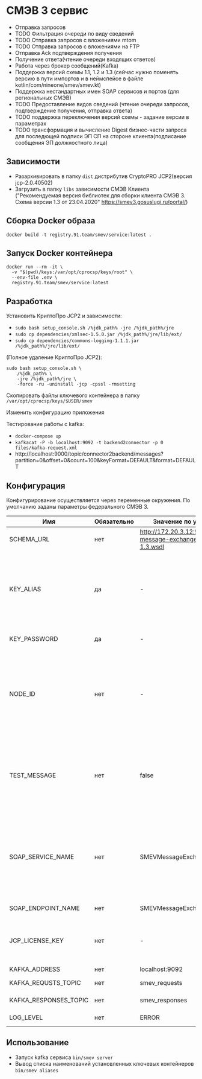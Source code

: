 # СМЭВ 3 сервис

- Отправка запросов
- TODO Фильтрация очереди по виду сведений
- TODO Отправка запросов с вложениями mtom
- TODO Отправка запросов с вложениями на FTP
- Отправка Ack подтверждения получения
- Получение ответа(чтение очереди входящих ответов)
- Работа через брокер сообщений(Kafka)
- Поддержка версий схемы 1.1, 1.2 и 1.3 (сейчас нужно поменять версию в пути импортов и в неймспейсе в файле kotlin/com/nineone/smev/smev.kt)
- Поддержка нестандартных имен SOAP сервисов и портов (для региональных СМЭВ)
- TODO Предоставление видов сведений (чтение очереди запросов, подтверждение получения, отправка ответа)
- TODO поддержка переключения версий схемы - задание версии в параметрах
- TODO трансформация и вычисление Digest бизнес-части запроса для последющей подписи ЭП СП на стороне клиента(подписание сообщения ЭП должностного лица)

## Зависимости

- Разархивировать в папку `dist` дистрибутив CryptoPRO JCP2(версия jcp-2.0.40502)
- Загрузить в папку `libs` зависимости СМЭВ Клиента ("Рекомендуемая версия библиотек для сборки клиента СМЭВ 3. Схема версии 1.3 от 23.04.2020" https://smev3.gosuslugi.ru/portal/)

## Сборка Docker образа

`docker build -t registry.91.team/smev/service:latest .`

## Запуск Docker контейнера

```
docker run --rm -it \
  -v "$(pwd)/keys:/var/opt/cprocsp/keys/root" \
  --env-file .env \
  registry.91.team/smev/service:latest
```

## Разработка

Установить КриптоПро JCP2 и зависимости:
- `sudo bash setup_console.sh /%jdk_path% -jre /%jdk_path%/jre`
- `sudo cp dependencies/xmlsec-1.5.0.jar /%jdk_path%/jre/lib/ext/`
- `sudo cp dependencies/commons-logging-1.1.1.jar /%jdk_path%/jre/lib/ext/`

(Полное удаление КриптоПро JCP2):
```
sudo bash setup_console.sh \
    /%jdk_path% \
    -jre /%jdk_path%/jre \
    -force -ru -uninstall -jcp -cpssl -rmsetting
```

Скопировать файлы ключевого контейнера в папку `/var/opt/cprocsp/keys/$USER/smev`

Изменить конфигурацию приложения

Тестирование работы с kafka:
- `docker-compose up`
- `kafkacat -P -b localhost:9092 -t backend2connector -p 0 files/kafka-request.xml`
- http://localhost:9000/topic/connector2backend/messages?partition=0&offset=0&count=100&keyFormat=DEFAULT&format=DEFAULT
## Конфигурация

Конфигурирование осуществляется через переменные окружения. По умолчанию заданы параметры федерального СМЭВ 3.


| Имя | Обязательно | Значение по умолчанию | Описание|
| ----------- | ----------- | ----------- | ----------- |
| SCHEMA_URL | нет |http://172.20.3.12:5000/ws/smev-message-exchange-service-1.3.wsdl | точка доступа СМЭВ 3 |
| KEY_ALIAS | да | - | наименование ключевого контейнера, список доступных можно посмотреть командой `bin/smev aliases` |
| KEY_PASSWORD | да | - | пароль ключевого контейнера |
| NODE_ID | нет | - | идентификатор узла, нужен при работе нескольких узлов одновременно - узел получает ответы только по своему NODE_ID |
| TEST_MESSAGE | нет | false | признак тестового сообщения, по умолчанию `false`, должен быть `true` при работе в тестовом контуре СМЭВ 3 |
| SOAP_SERVICE_NAME | нет | SMEVMessageExchangeService | имя soap сервиса - в региональных СМЭВ имена сервисов и эндпоинтов могут отличаться от схемы федерального СМЭВ |
| SOAP_ENDPOINT_NAME | нет | SMEVMessageExchangeEndpoint | имя soap эндпоинта |
| JCP_LICENSE_KEY | нет | - | Ключ лицензии КриптоПро JCP2(при использовании Docker образа) |
| KAFKA_ADDRESS | нет | localhost:9092 | Адрес Kafka
| KAFKA_REQUSTS_TOPIC | нет | smev_requests | Kafka topic для запросов
| KAFKA_RESPONSES_TOPIC | нет | smev_responses | Kafka topic для ответов
| LOG_LEVEL | нет | ERROR | Уровень логирования

## Использование

- Запуск kafka сервиса `bin/smev server`
- Вывод списка наименований установленных ключевых контейнеров `bin/smev aliases`

